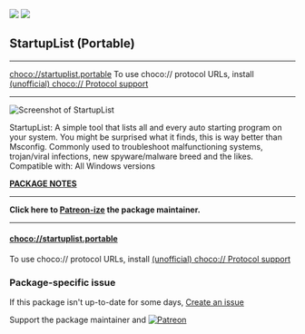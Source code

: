[![](https://img.shields.io/chocolatey/v/startuplist.portable?color=green&label=startuplist.portable)](https://chocolatey.org/packages/startuplist.portable) [![](https://img.shields.io/chocolatey/dt/startuplist.portable)](https://chocolatey.org/packages/startuplist.portable)

## StartupList (Portable)

___
[choco://startuplist.portable](choco://startuplist.portable)
To use choco:// protocol URLs, install [(unofficial) choco:// Protocol support ](https://chocolatey.org/packages/choco-protocol-support)
___

![Screenshot of StartupList](https://cdn.staticaly.com/gh/bcurran3/ChocolateyPackages/master/startuplist.portable/startuplist.portable_screenshot.png)

StartupList: A simple tool that lists all and every auto starting program on your system. You might be surprised what it finds, this is way better than Msconfig. Commonly used to troubleshoot malfunctioning systems, trojan/viral infections, new spyware/malware breed and the likes.
Compatible with: All Windows versions

**[PACKAGE NOTES](https://github.com/bcurran3/ChocolateyPackages/blob/master/startuplist.portable/readme.md)**

___
**Click here to [Patreon-ize](https://www.patreon.com/bcurran3) the package maintainer.**
___

#### [choco://startuplist.portable](choco://startuplist.portable)
To use choco:// protocol URLs, install [(unofficial) choco:// Protocol support ](https://chocolatey.org/packages/choco-protocol-support)

### Package-specific issue
If this package isn't up-to-date for some days, [Create an issue](https://github.com/tunisiano187/Chocolatey-packages/issues/new/choose)

Support the package maintainer and [![Patreon](https://cdn.jsdelivr.net/gh/tunisiano187/Chocolatey-packages@d15c4e19c709e7148588d4523ffc6dd3cd3c7e5e/icons/patreon.png)](https://www.patreon.com/bePatron?u=39585820)
